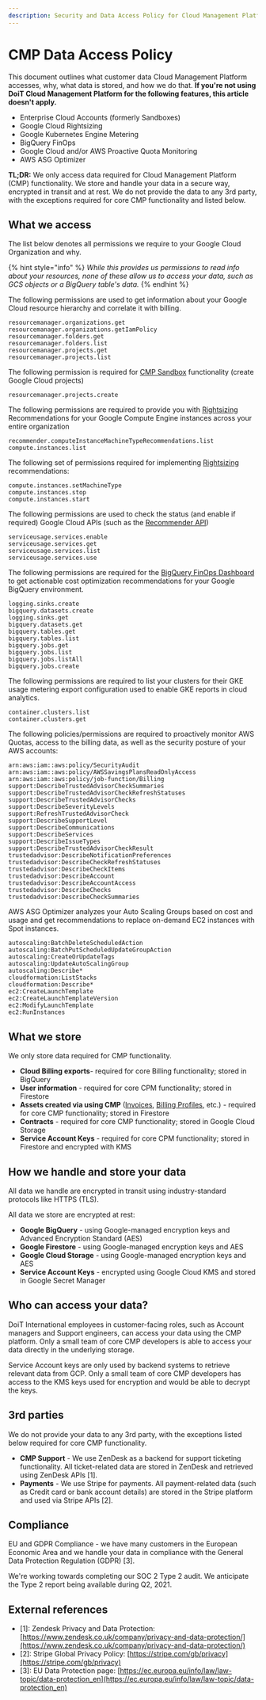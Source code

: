 ```yaml
---
description: Security and Data Access Policy for Cloud Management Platform
---
```


# CMP Data Access Policy

This document outlines what customer data Cloud Management Platform accesses, why, what data is stored, and how we do that. **If you're not using DoiT Cloud Management Platform for the following features, this article doesn't apply.**

* Enterprise Cloud Accounts (formerly Sandboxes)
* Google Cloud Rightsizing
* Google Kubernetes Engine Metering
* BigQuery FinOps
* Google Cloud and/or AWS Proactive Quota Monitoring
* AWS ASG Optimizer

**TL;DR:** We only access data required for Cloud Management Platform (CMP) functionality. We store and handle your data in a secure way, encrypted in transit and at rest. We do not provide the data to any 3rd party, with the exceptions required for core CMP functionality and listed below.

<!-- cspell:disable-next-line -->
## What we access <a href="h_7bc78dd6-eab0-4188-bf00-b0017561511f" id="h_7bc78dd6-eab0-4188-bf00-b0017561511f"></a>

The list below denotes all permissions we require to your Google Cloud Organization and why.

{% hint style="info" %}
_While this provides us permissions to read info about your resources, none of these allow us to access your data, such as GCS objects or a BigQuery table's data._
{% endhint %}

The following permissions are used to get information about your Google Cloud resource hierarchy and correlate it with billing.

```plain
resourcemanager.organizations.get
resourcemanager.organizations.getIamPolicy
resourcemanager.folders.get
resourcemanager.folders.list
resourcemanager.projects.get
resourcemanager.projects.list
```

The following permission is required for [CMP Sandbox](../cloud-sandbox-management/create-gcp-sandbox-accounts.md) functionality (create Google Cloud projects)

```plain
resourcemanager.projects.create
```

The following permissions are required to provide you with [Rightsizing](../dashboards/rightsizing-for-google-cloud.md) Recommendations for your Google Compute Engine instances across your entire organization

```plain
recommender.computeInstanceMachineTypeRecommendations.list
compute.instances.list
```

The following set of permissions required for implementing [Rightsizing](../dashboards/rightsizing-for-google-cloud.md) recommendations:

```plain
compute.instances.setMachineType
compute.instances.stop
compute.instances.start
```

The following permissions are used to check the status (and enable if required) Google Cloud APIs (such as the [Recommender API](https://cloud.google.com/recommender/docs/reference/rest))

```plain
serviceusage.services.enable
serviceusage.services.get
serviceusage.services.list
serviceusage.services.use
```

The following permissions are required for the [BigQuery FinOps Dashboard](../dashboards/bigquery-finops-dashboard.md) to get actionable cost optimization recommendations for your Google BigQuery environment.

```plain
logging.sinks.create
bigquery.datasets.create
logging.sinks.get
bigquery.datasets.get
bigquery.tables.get
bigquery.tables.list
bigquery.jobs.get
bigquery.jobs.list
bigquery.jobs.listAll
bigquery.jobs.create
```

The following permissions are required to list your clusters for their GKE usage metering export configuration used to enable GKE reports in cloud analytics.

```plain
container.clusters.list
container.clusters.get
```

The following policies/permissions are required to proactively monitor AWS Quotas, access to the billing data, as well as the security posture of your AWS accounts:

```plain
arn:aws:iam::aws:policy/SecurityAudit
arn:aws:iam::aws:policy/AWSSavingsPlansReadOnlyAccess
arn:aws:iam::aws:policy/job-function/Billing
support:DescribeTrustedAdvisorCheckSummaries
support:DescribeTrustedAdvisorCheckRefreshStatuses
support:DescribeTrustedAdvisorChecks
support:DescribeSeverityLevels
support:RefreshTrustedAdvisorCheck
support:DescribeSupportLevel
support:DescribeCommunications
support:DescribeServices
support:DescribeIssueTypes
support:DescribeTrustedAdvisorCheckResult
trustedadvisor:DescribeNotificationPreferences
trustedadvisor:DescribeCheckRefreshStatuses
trustedadvisor:DescribeCheckItems
trustedadvisor:DescribeAccount
trustedadvisor:DescribeAccountAccess
trustedadvisor:DescribeChecks
trustedadvisor:DescribeCheckSummaries
```

AWS ASG Optimizer analyzes your Auto Scaling Groups based on cost and usage and get recommendations to replace on-demand EC2 instances with Spot instances.

```plain
autoscaling:BatchDeleteScheduledAction
autoscaling:BatchPutScheduledUpdateGroupAction
autoscaling:CreateOrUpdateTags
autoscaling:UpdateAutoScalingGroup
autoscaling:Describe*
cloudformation:ListStacks
cloudformation:Describe*
ec2:CreateLaunchTemplate
ec2:CreateLaunchTemplateVersion
ec2:ModifyLaunchTemplate
ec2:RunInstances
```

## What we store

We only store data required for CMP functionality.

* **Cloud Billing exports**- required for core Billing functionality; stored in BigQuery
* **User information** - required for core CPM functionality; stored in Firestore
* **Assets created via using CMP** ([Invoices](../invoices-and-payments/managing-invoices.md), [Billing Profiles](../invoices-and-payments/setting-up-a-new-billing-profile.md), etc.) - required for core CMP functionality; stored in Firestore
* **Contracts** - required for core CMP functionality; stored in Google Cloud Storage
* **Service Account Keys** - required for core CPM functionality; stored in Firestore and encrypted with KMS

<!-- cspell:disable-next-line -->
## How we handle and store your data <a href="h_24ce7c2f-7dbb-482d-94a7-3a73a39adcb7" id="h_24ce7c2f-7dbb-482d-94a7-3a73a39adcb7"></a>

All data we handle are encrypted in transit using industry-standard protocols like HTTPS (TLS).

All data we store are encrypted at rest:

* **Google BigQuery** - using Google-managed encryption keys and Advanced Encryption Standard (AES)
* **Google Firestore** - using Google-managed encryption keys and AES
* **Google Cloud Storage** - using Google-managed encryption keys and AES
* **Service Account Keys** - encrypted using Google Cloud KMS and stored in Google Secret Manager

<!-- cspell:disable-next-line -->
## Who can access your data? <a href="h_e71c7f53-d7e9-4273-a1cc-49e6714bbfa6" id="h_e71c7f53-d7e9-4273-a1cc-49e6714bbfa6"></a>

DoiT International employees in customer-facing roles, such as Account managers and Support engineers, can access your data using the CMP platform. Only a small team of core CMP developers is able to access your data directly in the underlying storage.

Service Account keys are only used by backend systems to retrieve relevant data from GCP. Only a small team of core CMP developers has access to the KMS keys used for encryption and would be able to decrypt the keys.

<!-- cspell:disable-next-line -->
## 3rd parties <a href="h_2dd17fc8-13d8-4aad-b58c-3a9be9bc310e" id="h_2dd17fc8-13d8-4aad-b58c-3a9be9bc310e"></a>

We do not provide your data to any 3rd party, with the exceptions listed below required for core CMP functionality.

* **CMP Support** - We use ZenDesk as a backend for support ticketing functionality. All ticket-related data are stored in ZenDesk and retrieved using ZenDesk APIs \[1].
* **Payments** - We use Stripe for payments. All payment-related data (such as Credit card or bank account details) are stored in the Stripe platform and used via Stripe APIs \[2].

## Compliance <a href="h_cb4c8c24-7b2b-4458-b890-8c866b99aee6" id="h_cb4c8c24-7b2b-4458-b890-8c866b99aee6"></a>

EU and GDPR Compliance - we have many customers in the European Economic Area and we handle your data in compliance with the General Data Protection Regulation (GDPR) \[3].

We're working towards completing our SOC 2 Type 2 audit. We anticipate the Type 2 report being available during Q2, 2021.

<!-- cspell:disable-next-line -->
## External references <a href="h_923e9d39-0606-471f-bbb3-2f899c859d8c" id="h_923e9d39-0606-471f-bbb3-2f899c859d8c"></a>

* \[1]: Zendesk Privacy and Data Protection: [https://www.zendesk.co.uk/company/privacy-and-data-protection/](https://www.zendesk.co.uk/company/privacy-and-data-protection/)
* \[2]: Stripe Global Privacy Policy: [https://stripe.com/gb/privacy](https://stripe.com/gb/privacy)
* \[3]: EU Data Protection page: [https://ec.europa.eu/info/law/law-topic/data-protection_en](https://ec.europa.eu/info/law/law-topic/data-protection_en)
